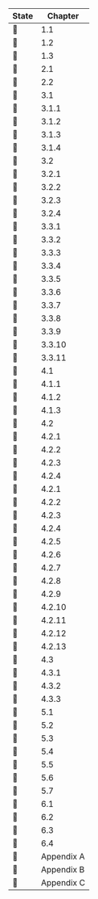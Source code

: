 | State               | Chapter     |
| ------------------- | ----------- |
| :red_circle:        | 1.1         |
| :red_circle:        | 1.2         |
| :red_circle:        | 1.3         |
| :red_circle:        | 2.1         |
| :red_circle:        | 2.2         |
| :red_circle:        | 3.1         |
| :red_circle:        | 3.1.1       |
| :red_circle:        | 3.1.2       |
| :red_circle:        | 3.1.3       |
| :red_circle:        | 3.1.4       |
| :red_circle:        | 3.2         |
| :red_circle:        | 3.2.1       |
| :red_circle:        | 3.2.2       |
| :red_circle:        | 3.2.3       |
| :red_circle:        | 3.2.4       |
| :red_circle:        | 3.3.1       |
| :red_circle:        | 3.3.2       |
| :red_circle:        | 3.3.3       |
| :red_circle:        | 3.3.4       |
| :red_circle:        | 3.3.5       |
| :red_circle:        | 3.3.6       |
| :red_circle:        | 3.3.7       |
| :red_circle:        | 3.3.8       |
| :red_circle:        | 3.3.9       |
| :red_circle:        | 3.3.10      |
| :red_circle:        | 3.3.11      |
| :red_circle:        | 4.1         |
| :red_circle:        | 4.1.1       |
| :red_circle:        | 4.1.2       |
| :red_circle:        | 4.1.3       |
| :red_circle:        | 4.2         |
| :red_circle:        | 4.2.1       |
| :red_circle:        | 4.2.2       |
| :red_circle:        | 4.2.3       |
| :red_circle:        | 4.2.4       |
| :red_circle:        | 4.2.1       |
| :red_circle:        | 4.2.2       |
| :red_circle:        | 4.2.3       |
| :red_circle:        | 4.2.4       |
| :red_circle:        | 4.2.5       |
| :red_circle:        | 4.2.6       |
| :red_circle:        | 4.2.7       |
| :red_circle:        | 4.2.8       |
| :red_circle:        | 4.2.9       |
| :red_circle:        | 4.2.10      |
| :red_circle:        | 4.2.11      |
| :red_circle:        | 4.2.12      |
| :red_circle:        | 4.2.13      |
| :red_circle:        | 4.3         |
| :red_circle:        | 4.3.1       |
| :red_circle:        | 4.3.2       |
| :red_circle:        | 4.3.3       |
| :red_circle:        | 5.1         |
| :red_circle:        | 5.2         |
| :red_circle:        | 5.3         |
| :red_circle:        | 5.4         |
| :red_circle:        | 5.5         |
| :red_circle:        | 5.6         |
| :red_circle:        | 5.7         |
| :red_circle:        | 6.1         |
| :red_circle:        | 6.2         |
| :red_circle:        | 6.3         |
| :red_circle:        | 6.4         |
| :red_circle:        | Appendix A  |
| :red_circle:        | Appendix B  |
| :red_circle:        | Appendix C  |
